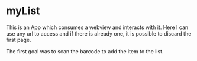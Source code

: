 # myList

This is an App which consumes a webview and interacts with it. Here I can use any url to access and if there is already one, it is possible to discard the first page.

The first goal was to scan the barcode to add the item to the list.
